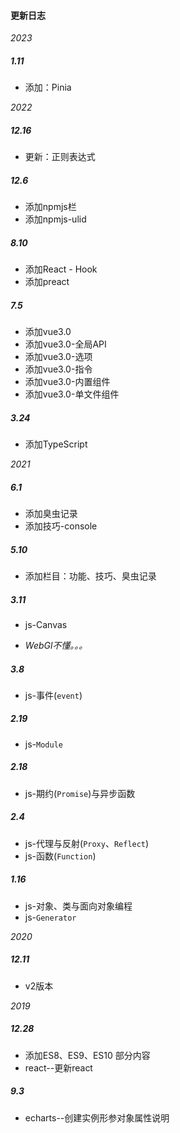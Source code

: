#### 更新日志

*2023*

##### 1.11

* 添加：Pinia


*2022*

##### 12.16

* 更新：正则表达式

##### 12.6

* 添加npmjs栏
* 添加npmjs-ulid

##### 8.10

* 添加React - Hook
* 添加preact

##### 7.5
* 添加vue3.0
* 添加vue3.0-全局API
* 添加vue3.0-选项
* 添加vue3.0-指令
* 添加vue3.0-内置组件
* 添加vue3.0-单文件组件

##### 3.24
* 添加TypeScript


*2021*
##### 6.1
* 添加臭虫记录
* 添加技巧-console

##### 5.10
* 添加栏目：功能、技巧、臭虫记录

##### 3.11
* js-Canvas  

* *WebGl不懂。。。*

##### 3.8
* js-事件(`event`)

##### 2.19
* js-`Module`

##### 2.18
* js-期约(`Promise`)与异步函数

##### 2.4
* js-代理与反射(`Proxy`、`Reflect`)
* js-函数(`Function`)

##### 1.16
* js-对象、类与面向对象编程
* js-`Generator`

*2020*
##### 12.11
* v2版本

*2019*
##### 12.28
* 添加ES8、ES9、ES10 部分内容
* react--更新react

##### 9.3
* echarts--创建实例形参对象属性说明




